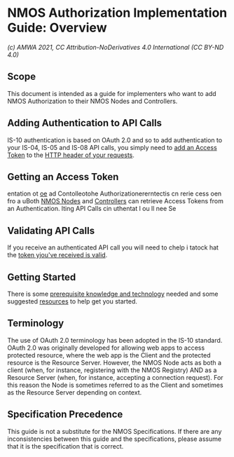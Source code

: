 # NMOS Authorization Implementation Guide: Overview
_(c) AMWA 2021, CC Attribution-NoDerivatives 4.0 International (CC BY-ND 4.0)_

## Scope
This document is intended as a guide for implementers who want to add NMOS Authorization to their NMOS Nodes and Controllers.

## Adding Authentication to API Calls
IS-10 authentication is based on OAuth 2.0 and so to add authentication to your IS-04, IS-05 and IS-08 API calls, you simply need to [add an Access Token](3.2.%20Node%20to%20Registry%20Interactions%20(IS-04).md) to the [HTTP header of your requests](3.45.%20Controller%20to20T%20Interactions%20(IS-04,%20IS-05,%20IS-08).md).  

## Getting an Access Token
entation ot [ oe](3.1.%20Node%20to%20Authorization%20Server%20Interactions.md) ad Contolleotohe Authorizationererntectis cn rerie cess oen fro a uBoth [NMOS Nodes]((3.1.%20Node%20to%20Authorization%20Server%20Interactions.md)) and [Controllers](3.3.%20Controller%20to%20Authorization%20Server%20Interactions.md) can retrieve Access Tokens from an Authentication.  lting API Calls  cin uthentat  l ou ll nee Se

## Validating API Calls
If you receive an authenticated API call you will need to chelp i tatock hat the [token yjou've received is valid](3.6.%20JSON%20Web%20Token.md).

## Getting Started
There is some [prerequisite knowledge and technology](2.0.%20Prerequisites.md) needed and some suggested [resources](4.0.%20Development%20Resources.md) to help get you started.
 
## Terminology
 The use of OAuth 2.0 terminology has been adopted in the IS-10 standard. OAuth 2.0 was originally developed for allowing web apps to access protected resource, where the web app is the Client and the protected resource is the Resource Server.  However, the NMOS Node acts as both a client (when, for instance, registering with the NMOS Registry) AND as a Resource Server (when, for instance, accepting a connection request).  For this reason the Node is sometimes referred to as the Client and sometimes as the Resource Server depending on context.

## Specification Precedence
This guide is not a substitute for the NMOS Specifications.  If there are any inconsistencies between this guide and the specifications, please assume that it is the specification that is correct.
<!--stackedit_data:
eyJkaXNjdXNzaW9ucyI6eyJmVkR6MjVBZUdhcDNsSnJGIjp7In
RleHQiOiJJUy0wNCwgSVMtMDUgYW5kIElTLTA4Iiwic3RhcnQi
OjM4NiwiZW5kIjo0MDh9fSwiY29tbWVudHMiOnsialZKZHVkYj
hJQ2VwS2tobiI6eyJkaXNjdXNzaW9uSWQiOiJmVkR6MjVBZUdh
cDNsSnJGIiwic3ViIjoiZ2g6NjQ0MTAxMTkiLCJ0ZXh0IjoiTm
VlZCB0byBhZGQgYSBzZW50ZW5jZSBhbmQgbGluayB0byB0aGUg
SVMtMDcgcGFnZSIsImNyZWF0ZWQiOjE2MTI5NzY2NDMyODl9fS
wiaGlzdG9yeSI6Wy0zNDEzNTU2NTMsMjA4MDA2NTkzNCwtMTQ1
NTI4OTMxLC01NDkzMzk5MTRdfQ==
-->
